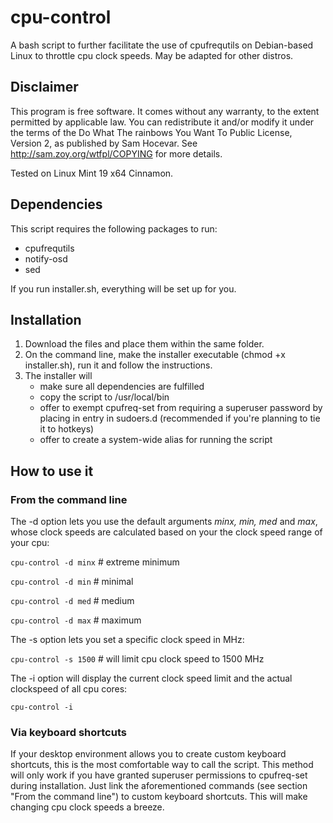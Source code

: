 # cpu-control
A bash script to further facilitate the use of cpufrequtils on Debian-based Linux to throttle cpu clock speeds. May be adapted for other distros.

## Disclaimer
This program is free software. It comes without any warranty, to the extent permitted by applicable law. You can redistribute it and/or modify it under the terms of the Do What The rainbows You Want To Public License, Version 2, as published by Sam Hocevar. See http://sam.zoy.org/wtfpl/COPYING for more details.

Tested on Linux Mint 19 x64 Cinnamon.

## Dependencies
This script requires the following packages to run:
* cpufrequtils
* notify-osd
* sed

If you run installer.sh, everything will be set up for you.

## Installation
1. Download the files and place them within the same folder.
1. On the command line, make the installer executable (chmod +x installer.sh), run it and follow the instructions.
1. The installer will
    * make sure all dependencies are fulfilled
    * copy the script to /usr/local/bin
    * offer to exempt cpufreq-set from requiring a superuser password by placing in entry in sudoers.d (recommended if you're planning to tie it to hotkeys)
    * offer to create a system-wide alias for running the script

## How to use it
### From the command line
The -d option lets you use the default arguments _minx, min, med_ and _max_, whose clock speeds are calculated based on your the clock speed range of your cpu:

`cpu-control -d minx` # extreme minimum

`cpu-control -d min` # minimal

`cpu-control -d med` # medium

`cpu-control -d max` # maximum

The -s option lets you set a specific clock speed in MHz:

`cpu-control -s 1500` # will limit cpu clock speed to 1500 MHz

The -i option will display the current clock speed limit and the actual clockspeed of all cpu cores:

`cpu-control -i`

### Via keyboard shortcuts
If your desktop environment allows you to create custom keyboard shortcuts, this is the most comfortable way to call the script. This method will only work if you have granted superuser permissions to cpufreq-set during installation. Just link the aforementioned commands (see section "From the command line") to custom keyboard shortcuts. This will make changing cpu clock speeds a breeze.
